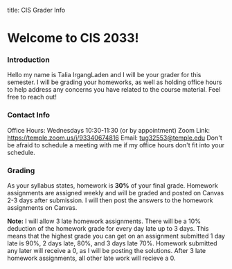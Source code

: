 title: CIS Grader Info
# Welcome to CIS 2033!
### Introduction
 Hello my name is Talia IrgangLaden and I will be your grader for this semester. I will be grading your homeworks, as well as holding office hours to help address any concerns you have related to the course material. Feel free to reach out!
 
### Contact Info
 Office Hours: Wednesdays 10:30-11:30 (or by appointment)
 Zoom Link:  https://temple.zoom.us/j/93340674816
 Email: tug32553@temple.edu
 Don't be afraid to schedule a meeting with me if my office hours don't fit into your schedule.
 
### Grading
 As your syllabus states, homework is **30%** of your final grade. Homework assignments are assigned weekly and will be graded and posted on Canvas 2-3 days after submission. I will then post the answers to the homework assignments on Canvas.

**Note:** I will allow 3 late homework assignments. There will be a 10% deduction of the homework grade for every day late up to 3 days. This means that the highest grade you can get on an assignment submitted 1 day late is 90%, 2 days late, 80%, and 3 days late 70%. Homework submitted any later will receive a 0, as I will be posting the solutions. After 3 late homework assignments, all other late work will recieve a 0.
